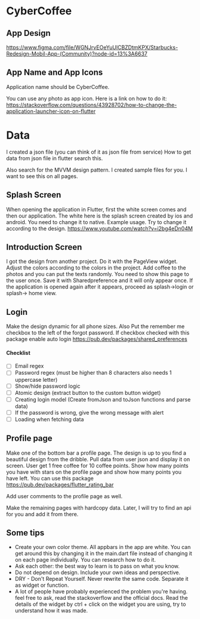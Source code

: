 
# CyberCoffee
## App Design
https://www.figma.com/file/WGNJrvEOeYuUlCBZDtmKPX/Starbucks-Redesign-Mobil-App-(Community)?node-id=13%3A6637
## App Name and App Icons

Application name should be CyberCoffee.

You can use any photo as app icon. Here is a link on how to do it:
https://stackoverflow.com/questions/43928702/how-to-change-the-application-launcher-icon-on-flutter

# Data
I created a json file (you can think of it as json file from service)
How to get data from json file in flutter search this.

Also search for the MVVM design pattern.
I created sample files for you. I want to see this on all pages.


## Splash Screen

When opening the application in Flutter, first the white screen comes and then our application.
The white here is the splash screen created by ios and android. You need to change it to native. Example usage. Try to change it according to the design.
https://www.youtube.com/watch?v=i2bg4eDn04M

## Introduction Screen

I got the design from another project. Do it with the PageView widget. Adjust the colors according to the colors in the project. Add coffee to the photos and you can put the texts randomly.
You need to show this page to the user once. Save it with Sharedpreference and it will only appear once. If the application is opened again after it appears, proceed as splash->login or splash-> home view.


## Login

Make the design dynamic for all phone sizes.
Also Put the remember me checkbox to the left of the forgot password.
If checkbox checked with this package enable auto login
https://pub.dev/packages/shared_preferences



#### Checklist

- [ ]  Email regex
- [ ]  Password regex (must be higher than 8 characters also needs 1 uppercase letter)
- [ ]  Show/hide password logic
- [ ]  Atomic design (extract button to the custom button widget)
- [ ]  Creating login model (Create fromJson and toJson functions and parse data)
- [ ]  If the password is wrong, give the wrong message with alert
- [ ]  Loading when fetching data

## Profile page
Make one of the bottom bar a profile page. The design is up to you find a beautiful design from the dribble. Pull data from user json and display it on screen.
User get 1 free coffee for 10 coffee points. Show how many points you have with stars on the profile page and show how many points you have left. You can use this package
https://pub.dev/packages/flutter_rating_bar

Add user comments to the profile page as well.


Make the remaining pages with hardcopy data. Later, I will try to find an api for you and add it from there.

## Some tips

- Create your own color theme. All appbars in the app are white. You can get around this by changing it in the main.dart file instead of changing it on each page individually. You can research how to do it.
- Ask each other: the best way to learn is to pass on what you know.
- Do not depend on design. Include your own ideas and perspective.
- DRY - Don't Repeat Yourself. Never rewrite the same code. Separate it as widget or function.
- A lot of people have probably experienced the problem you're having. feel free to ask, read the stackoverflow and the official docs. Read the details of the widget by ctrl + click on the widget you are using, try to understand how it was made.  
